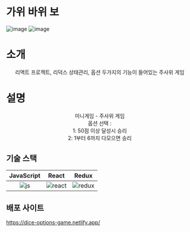 # 가위 바위 보

![image](https://github.com/Junseong0112/mini-games/assets/108931006/f71e4b52-1382-49a9-8d6d-e82a29479c37)
![image](https://github.com/Junseong0112/mini-games/assets/108931006/894bb501-8277-4ba2-95c1-cf4a589a2490)

# 소개

<p align = "center">
  리액트 프로젝트, 리덕스 상태관리, 옵션 두가지의 기능이 들어있는 주사위 게임
</p>

# 설명

<p align = "center">
  미니게임 - 주사위 게임
  <br>
  옵션 선택 :
  <br>
  1: 50점 이상 달성시 승리
  <br>
  2: 1부터 6까지 다모으면 승리
</p>

## 기술 스택

| JavaScript |  React   |  Redux   |
| :--------: | :------: | :------: |
|   ![js]    | ![react] | ![redux] |

## 배포 사이트

<https://dice-options-game.netlify.app/>

[js]: https://github.com/Junseong0112/mini-games/assets/108931006/bc682460-d9fb-4849-b3df-4698b65f2bab
[react]: https://github.com/Junseong0112/mini-games/assets/108931006/7516e828-9677-4cf6-9323-b481cd9ed9df
[redux]: https://github.com/Junseong0112/mini-games/assets/108931006/55921a46-35ad-4bc6-896c-83366cde5a22
